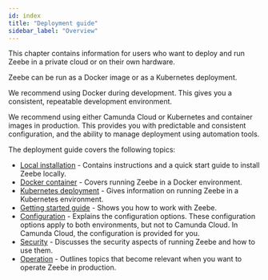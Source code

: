 ```yaml
---
id: index
title: "Deployment guide"
sidebar_label: "Overview"
---
```


This chapter contains information for users who want to deploy and run Zeebe in a private cloud or on their own hardware.

Zeebe can be run as a Docker image or as a Kubernetes deployment.

We recommend using Docker during development. This gives you a consistent, repeatable development environment.

We recommend using either Camunda Cloud or Kubernetes and container images in production. This provides you with predictable and consistent configuration, and the ability to manage deployment using automation tools.

The deployment guide covers the following topics:

- [Local installation](local/install.md) - Contains instructions and a quick start guide to install Zeebe locally.
- [Docker container](docker/install.md) - Covers running Zeebe in a Docker environment.
- [Kubernetes deployment](kubernetes/index.md) - Gives information on running Zeebe in a Kubernetes environment.
- [Getting started guide](getting-started/index.md) - Shows you how to work with Zeebe.
- [Configuration](configuration/configuration.md) - Explains the configuration options. These configuration options apply to both environments, but not to Camunda Cloud. In Camunda Cloud, the configuration is provided for you.
- [Security](security/security.md) - Discusses the security aspects of running Zeebe and how to use them.
- [Operation](operations/index.md) - Outlines topics that become relevant when you want to operate Zeebe in production.
